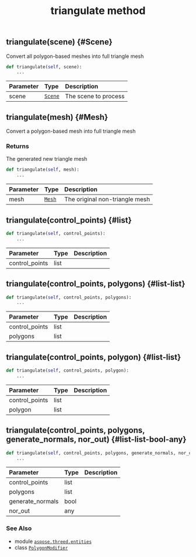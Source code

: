 ﻿---
title: triangulate method
second_title: Aspose.3D for Python via .NET API References
description: 
type: docs
weight: 80
url: /python-net/aspose.threed.entities/polygonmodifier/triangulate/
is_root: false
---

## triangulate(scene) {#Scene}

Convert all polygon-based meshes into full triangle mesh



```python
def triangulate(self, scene):
    ...
```


| Parameter | Type | Description |
| :- | :- | :- |
| scene | [`Scene`](/3d/python-net/aspose.threed/scene) | The scene to process |


## triangulate(mesh) {#Mesh}

Convert a polygon-based mesh into full triangle mesh


### Returns 


The generated new triangle mesh


```python
def triangulate(self, mesh):
    ...
```


| Parameter | Type | Description |
| :- | :- | :- |
| mesh | [`Mesh`](/3d/python-net/aspose.threed.entities/mesh) | The original non-triangle mesh |


## triangulate(control_points) {#list}





```python
def triangulate(self, control_points):
    ...
```


| Parameter | Type | Description |
| :- | :- | :- |
| control_points | list |  |


## triangulate(control_points, polygons) {#list-list}





```python
def triangulate(self, control_points, polygons):
    ...
```


| Parameter | Type | Description |
| :- | :- | :- |
| control_points | list |  |
| polygons | list |  |


## triangulate(control_points, polygon) {#list-list}





```python
def triangulate(self, control_points, polygon):
    ...
```


| Parameter | Type | Description |
| :- | :- | :- |
| control_points | list |  |
| polygon | list |  |


## triangulate(control_points, polygons, generate_normals, nor_out) {#list-list-bool-any}





```python
def triangulate(self, control_points, polygons, generate_normals, nor_out):
    ...
```


| Parameter | Type | Description |
| :- | :- | :- |
| control_points | list |  |
| polygons | list |  |
| generate_normals | bool |  |
| nor_out | any |  |



### See Also
* module [`aspose.threed.entities`](../../)
* class [`PolygonModifier`](/3d/python-net/aspose.threed.entities/polygonmodifier)
